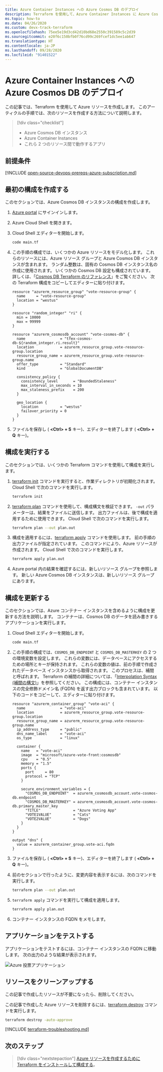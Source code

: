 ```yaml
---
title: Azure Container Instances への Azure Cosmos DB のデプロイ
description: Terraform を使用して、Azure Container Instances に Azure Cosmos DB をデプロイする方法について説明します
ms.topic: how-to
ms.date: 04/26/2020
ms.custom: devx-track-terraform
ms.openlocfilehash: 75ee5e19d3cd42d10bd68e2550c391589c5c2d39
ms.sourcegitcommit: e20f6c150bfb0f76cd99c269fcef1dc5ee1ab647
ms.translationtype: HT
ms.contentlocale: ja-JP
ms.lasthandoff: 09/28/2020
ms.locfileid: "91401522"
---
```

# <a name="deploy-an-azure-cosmos-db-to-azure-container-instances"></a>Azure Container Instances への Azure Cosmos DB のデプロイ

この記事では、Terraform を使用して Azure リソースを作成します。 このアーティクルの手順では、次のリソースを作成する方法について説明します。

> [!div class="checklist"]
> * Azure Cosmos DB インスタンス
> * Azure Container Instances
> * これら 2 つのリソース間で動作するアプリ

## <a name="prerequisites"></a>前提条件

[!INCLUDE [open-source-devops-prereqs-azure-subscription.md](../includes/open-source-devops-prereqs-azure-subscription.md)]

## <a name="create-first-configuration"></a>最初の構成を作成する

このセクションでは、Azure Cosmos DB インスタンスの構成を作成します。

1. [Azure portal](https://go.microsoft.com/fwlink/p/?LinkID=525040) にサインインします。

1. Azure Cloud Shell を開きます。

1. Cloud Shell エディターを開始します。

    ```bash
    code main.tf
    ```

1. この手順の構成では、いくつかの Azure リソースをモデル化します。 これらのリソースには、Azure リソース グループと Azure Cosmos DB インスタンスが含まれます。 ランダム整数は、固有の Cosmos DB インスタンス名の作成に使用されます。 いくつかの Cosmos DB 設定も構成されています。 詳しくは、「[Cosmos DB Terraform のリファレンス](https://www.terraform.io/docs/providers/azurerm/r/cosmosdb_account.html)」をご覧ください。 次の Terraform 構成をコピーしてエディターに貼り付けます。

    ```hcl
    resource "azurerm_resource_group" "vote-resource-group" {
      name     = "vote-resource-group"
      location = "westus"
    }

    resource "random_integer" "ri" {
      min = 10000
      max = 99999
    }

    resource "azurerm_cosmosdb_account" "vote-cosmos-db" {
      name                = "tfex-cosmos-db-${random_integer.ri.result}"
      location            = azurerm_resource_group.vote-resource-group.location
      resource_group_name = azurerm_resource_group.vote-resource-group.name
      offer_type          = "Standard"
      kind                = "GlobalDocumentDB"

      consistency_policy {
        consistency_level       = "BoundedStaleness"
        max_interval_in_seconds = 10
        max_staleness_prefix    = 200
      }

      geo_location {
        location          = "westus"
        failover_priority = 0
      }
    }
    ```

1. ファイルを保存し ( **&lt;Ctrl> + S** キー)、エディターを終了します ( **&lt;Ctrl> + Q** キー)。

## <a name="run-the-configuration"></a>構成を実行する

このセクションでは、いくつかの Terraform コマンドを使用して構成を実行します。

1. [terraform init](https://www.terraform.io/docs/commands/init.html) コマンドを実行すると、作業ディレクトリが初期化されます。 Cloud Shell で次のコマンドを実行します。

    ```bash
    terraform init
    ```

1. [terraform plan](https://www.terraform.io/docs/commands/plan.html) コマンドを使用して、構成構文を検証できます。 `-out` パラメーターは、結果をファイルに送信します。 出力ファイルは、後で構成を適用するために使用できます。 Cloud Shell で次のコマンドを実行します。

    ```bash
    terraform plan --out plan.out
    ```

1. 構成を適用するには、[terraform apply](https://www.terraform.io/docs/commands/apply.html) コマンドを使用します。 前の手順の出力ファイルが指定されています。 このコマンドにより、Azure リソースが作成されます。 Cloud Shell で次のコマンドを実行します。

    ```bash
    terraform apply plan.out
    ```

1. Azure portal 内の結果を確認するには、新しいリソース グループを参照します。 新しい Azure Cosmos DB インスタンスは、新しいリソース グループにあります。

## <a name="update-configuration"></a>構成を更新する

このセクションでは、Azure コンテナー インスタンスを含めるように構成を更新する方法を説明します。 コンテナーは、Cosmos DB のデータを読み書きするアプリケーションを実行します。

1. Cloud Shell エディターを開始します。

    ```bash
    code main.tf
    ```

1. この手順の構成では、`COSMOS_DB_ENDPOINT` と `COSMOS_DB_MASTERKEY` の 2 つの環境変数を設定します。 これらの変数には、データベースにアクセスするための場所とキーが保持されます。 これらの変数の値は、前の手順で作成されたデータベース インスタンスから取得されます。 このプロセスは、補間と呼ばれます。 Terraform の補間の詳細については、「[Interpolation Syntax (補間の構文)](https://www.terraform.io/docs/configuration/interpolation.html)」を参照してください。 この構成には、コンテナー インスタンスの完全修飾ドメイン名 (FQDN) を返す出力ブロックも含まれています。 以下のコードをコピーして、エディターに貼り付けます。

    ```hcl
    resource "azurerm_container_group" "vote-aci" {
      name                = "vote-aci"
      location            = azurerm_resource_group.vote-resource-group.location
      resource_group_name = azurerm_resource_group.vote-resource-group.name
      ip_address_type     = "public"
      dns_name_label      = "vote-aci"
      os_type             = "linux"

      container {
        name   = "vote-aci"
        image  = "microsoft/azure-vote-front:cosmosdb"
        cpu    = "0.5"
        memory = "1.5"
        ports {
          port     = 80
          protocol = "TCP"
        }

        secure_environment_variables = {
          "COSMOS_DB_ENDPOINT"  = azurerm_cosmosdb_account.vote-cosmos-db.endpoint
          "COSMOS_DB_MASTERKEY" = azurerm_cosmosdb_account.vote-cosmos-db.primary_master_key
          "TITLE"               = "Azure Voting App"
          "VOTE1VALUE"          = "Cats"
          "VOTE2VALUE"          = "Dogs"
        }
      }
    }

    output "dns" {
      value = azurerm_container_group.vote-aci.fqdn
    }
    ```

1. ファイルを保存し ( **&lt;Ctrl> + S** キー)、エディターを終了します ( **&lt;Ctrl> + Q** キー)。

1. 前のセクションで行ったように、変更内容を表示するには、次のコマンドを実行します。

    ```bash
    terraform plan --out plan.out
    ```

1. `terraform apply` コマンドを実行して構成を適用します。

    ```bash
    terraform apply plan.out
    ```

1. コンテナー インスタンスの FQDN をメモします。

## <a name="test-application"></a>アプリケーションをテストする

アプリケーションをテストするには、コンテナー インスタンスの FQDN に移動します。 次の出力のような結果が表示されます。

![Azure 投票アプリケーション](media/deploy-azure-cosmos-db-to-azure-container-instances/azure-vote.jpg)

## <a name="clean-up-resources"></a>リソースをクリーンアップする

この記事で作成したリソースが不要になったら、削除してください。

この記事で作成した Azure リソースを削除するには、[terraform destroy](https://www.terraform.io/docs/commands/destroy.html) コマンドを実行します。

```bash
terraform destroy -auto-approve
```

[!INCLUDE [terraform-troubleshooting.md](includes/terraform-troubleshooting.md)]

## <a name="next-steps"></a>次のステップ

> [!div class="nextstepaction"]
> [Azure リソースを作成するために Terraform をインストールして構成する](get-started-cloud-shell.md)。